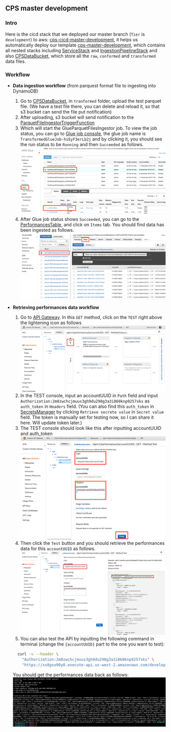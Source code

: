 ## CPS master development

### Intro

Here is the cicd stack that we deployed our master branch (`Tier` is `development`) to aws: [cps-cicd-master-development](https://us-west-2.console.aws.amazon.com/cloudformation/home?region=us-west-2#/stacks/stackinfo?filteringText=master&filteringStatus=active&viewNested=true&hideStacks=false&stackId=arn%3Aaws%3Acloudformation%3Aus-west-2%3A576861690619%3Astack%2Fcps-master%2Ff9c11320-365d-11ea-a495-06287158ecd0), it helps us automatically deploy our template [cps-master-development](https://us-west-2.console.aws.amazon.com/cloudformation/home?region=us-west-2#/stacks/stackinfo?filteringText=master&filteringStatus=active&viewNested=true&hideStacks=false&stackId=arn%3Aaws%3Acloudformation%3Aus-west-2%3A576861690619%3Astack%2Fcps-master-development%2Ff1acf090-365e-11ea-aa08-0aa27834ab52), which contains all nested stacks including [ServiceStack](https://us-west-2.console.aws.amazon.com/cloudformation/home?region=us-west-2#/stacks/stackinfo?filteringText=master&filteringStatus=active&viewNested=true&hideStacks=false&stackId=arn%3Aaws%3Acloudformation%3Aus-west-2%3A576861690619%3Astack%2Fcps-master-development-ServiceStack-1WVM0TSD6QTT7%2F0ad1dc20-365f-11ea-ade4-0a59d1b75b46) and [IngestionPipelineStack](https://us-west-2.console.aws.amazon.com/cloudformation/home?region=us-west-2#/stacks/stackinfo?filteringText=master&filteringStatus=active&viewNested=true&hideStacks=false&stackId=arn%3Aaws%3Acloudformation%3Aus-west-2%3A576861690619%3Astack%2Fcps-master-development-IngestionPipelineStack-1U4T9Y4D7JS3Q%2F44dabb81-365f-11ea-a466-06bedd0f3972) and also [CPSDataBucket](https://console.aws.amazon.com/s3/buckets/cps-data-master-development-us-west-2/?region=us-west-2), which store all the `raw`, `conformed` and `transformed` data files.

### Workflow

- **Data ingestion workflow** (from parquest format file to ingesting into DynamoDB)
	1. Go to [CPSDataBucket](https://console.aws.amazon.com/s3/buckets/cps-data-master-development-us-west-2/?region=us-west-2), in `tranformed` folder, upload the test parquet file. (We have a test file there, you can delete and reload it, so that s3 bucket can send the file put notification)
	2. After uploading, s3 bucket will send notification to the [ParquetFileIngestorTriggerFunction](https://us-west-2.console.aws.amazon.com/lambda/home?region=us-west-2#/functions/cps-master-development-In-TransformedLambdaFunctio-P44MW7OLQCTR?tab=configuration)
	3. Which will start the GlueParquetFilesIngestor job. To view the job status, you can go to [Glue job console](https://us-west-2.console.aws.amazon.com/glue/home?region=us-west-2#etl:tab=jobs), the glue job name is `TransformedGlueJob-hiEyF3erLb2j` and by clicking it, you should see the run status to be `Running` and then `Succeeded` as follows.
	![Glue Job Console](GlueJobConsole.png)
	4. After Glue job status shows `Succeeded`, you can go to the [PerformancesTable](https://us-west-2.console.aws.amazon.com/dynamodb/home?region=us-west-2#tables:selected=cps-master-development-ServiceStack-1WVM0TSD6QTT7-PerformancesTable-17N55A4GCM7ZL;tab=items), and click on `Items` tab. You should find data has been ingested as follows.
	![Performances Table](PerformancesTable.png)

- **Retrieving performances data workflow**
	1. Go to [API Gateway](https://us-west-2.console.aws.amazon.com/apigateway/home?region=us-west-2#/apis/xx8gso90y0/resources/iiiiwd/methods/GET). In this `GET` method, click on the `TEST` right above the lightening icon as follows
	![Api Gateway GET method](ApiGateway.png)
	2. In the TEST console, input an accountUUID in `Path` field and input `Authorization:2m8zwchcjmuus3gh9du298g3a3i860knp9257xks` as `auth_token` in `Headers` field. (You can also find this `auth_token` in [SecretsManager](https://us-west-2.console.aws.amazon.com/secretsmanager/home?region=us-west-2#/secret?name=%2Fservice%2FCPS%2Fauthorizer%2Fdev%2Ftoken) by clicking `Retrieve secrete value` in `Secret value` field. The token is manually set for testing now, so I can share it here. Will update token later.)
	3. The TEST console should look like this after inputting accountUUID and auth_token
	![Api Test console](ApiTest.png)
	4. Then click the `Test` button and you should retrieve the performances data for this `accountUUID` as follows.
	![Api Test result](ApiTestResult.png)
	5. You can also test the API by inputting the following command in terminal (change the `{accountUUID}` part to the one you want to test):
	```bash
	  curl -v --header \
  		"Authorization:2m8zwchcjmuus3gh9du298g3a3i860knp9257xks" \
	    "https://xx8gso90y0.execute-api.us-west-2.amazonaws.com/development/api/v1/performances/{accountUUID}"
	```
	You should get the performances data back as follows:
	![Test API in Terminal](TestApiInTerminal.png)